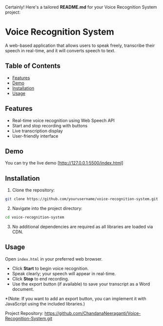 Certainly! Here's a tailored **README.md** for your Voice Recognition System project:


# Voice Recognition System

A web-based application that allows users to speak freely, transcribe their speech in real-time, and it will converts speech to text.

## Table of Contents

- [Features](#features)
- [Demo](#demo)
- [Installation](#installation)
- [Usage](#usage)

## Features

- Real-time voice recognition using Web Speech API
- Start and stop recording with buttons
- Live transcription display
- User-friendly interface

## Demo

You can try the live demo [http://127.0.0.1:5500/index.html]

## Installation

1. Clone the repository:

```bash
git clone https://github.com/yourusername/voice-recognition-system.git
```

2. Navigate into the project directory:

```bash
cd voice-recognition-system
```

3. No additional dependencies are required as all libraries are loaded via CDN.

## Usage

Open `index.html` in your preferred web browser.

- Click **Start** to begin voice recognition.
- Speak clearly; your speech will appear in real-time.
- Click **Stop** to end recording.
- Use the export button (if available) to save your transcript as a Word document.

*(Note: If you want to add an export button, you can implement it with JavaScript using the included libraries.)


Project Repository: https://github.com/ChandanaNeeraganti/Voice-Recognition-System.git

